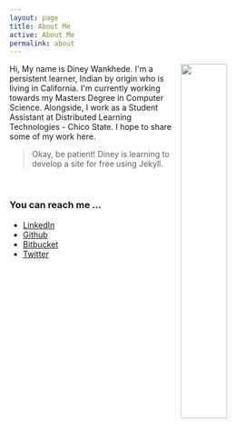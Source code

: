```yaml
---
layout: page
title: About Me
active: About Me
permalink: about
---
```


<img src="{{ site.url }}/About/ImageDP.jpg" width="40%" align="right">

Hi, My name is Diney Wankhede. I'm a persistent learner, Indian by origin who is living in California. I'm currently working towards my Masters Degree in Computer Science.
Alongside, I work as a Student Assistant at Distributed Learning Technologies - Chico State.
I hope to share some of my work here.

  > Okay, be patient! Diney is learning to develop a site for free using Jekyll. 


&nbsp;&nbsp;&nbsp;&nbsp;&nbsp;
&nbsp;&nbsp;&nbsp;&nbsp;&nbsp;
&nbsp;&nbsp;&nbsp;&nbsp;&nbsp;





### You can reach me ...

- [LinkedIn](https://www.linkedin.com/in/diney-wankhede-3b271227)
- [Github](https://github.com/dineyw23)
- [Bitbucket](https://bitbucket.com/dineyw23)
- [Twitter](https://twitter.com/diney12323)
